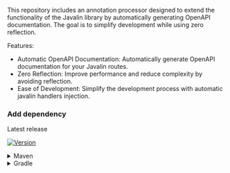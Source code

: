 This repository includes an annotation processor designed to extend the functionality of the Javalin library by automatically generating OpenAPI documentation.
The goal is to simplify development while using zero reflection.

Features:
- Automatic OpenAPI Documentation: Automatically generate OpenAPI documentation for your Javalin routes.
- Zero Reflection: Improve performance and reduce complexity by avoiding reflection.
- Ease of Development: Simplify the development process with automatic javalin handlers injection.

### Add dependency

Latest release

[![Version](https://img.shields.io/github/v/release/qlsolutions/JavalinFly?style=flat-square)](https://github.com/qlsolutions/JavalinFly/releases/latest)

<details>
    <summary>Maven</summary>

Make sure you include the <a href="https://jitpack.io/">repository</a> as well.

- Dependency
   ```xml
    <dependency>
        <groupId>com.github.qlsolutions.JavalinFly</groupId>
        <artifactId>javalinfly-core</artifactId>
        <version>0.1.8b9</version>
    </dependency>       
   ```

- Annotation processor
   ```xml
    <plugin>
        <groupId>org.apache.maven.plugins</groupId>
        <artifactId>maven-compiler-plugin</artifactId>
        <version>3.8.1</version>
        <configuration>
            <annotationProcessorPaths>
                <annotationProcessorPath>
                    <groupId>com.github.qlsolutions.JavalinFly</groupId>
                    <artifactId>javalinfly-core</artifactId>
                    <version>0.1.8b9</version>
                </annotationProcessorPath>
            </annotationProcessorPaths>
        </configuration>
    </plugin>
   ```

- <details>
  <summary>Optionally also the kotlin module</summary>

    ```xml
    <dependency>
        <groupId>com.github.qlsolutions.JavalinFly</groupId>
        <artifactId>javalinfly-kotlin</artifactId>
        <version>0.1.8b9</version>
    </dependency>
    ```

</details>


<details>
    <summary>Gradle</summary>

Make sure you include the <a href="https://jitpack.io/">repository</a> as well.


- Groovy DSL

    - Dependency

    ```groovy
    implementation 'com.github.qlsolutions.JavalinFly:javalinfly-core:0.1.8b9'
    ```

    - Annotation processor

    ```groovy
    annotationProcessor 'com.github.qlsolutions.JavalinFly:javalinfly-core:0.1.8b9'
    ```

    - <details>
        <summary>Optionally also the kotlin module</summary>
      
        ```groovy
        implementation 'com.github.qlsolutions.JavalinFly:javalinfly-kotlin:0.1.8b9'
        ```
      
        </details>



- Kotlin DSL

    - Dependency
    ```groovy
    implementation("com.github.qlsolutions.JavalinFly:javalinfly-core:0.1.8b9")
    ```

    - Annotation processor
    ```groovy
    annotationProcessor("com.github.qlsolutions.JavalinFly:javalinfly-core:0.1.8b9")
    ```

    - <details>
        <summary>Optionally also the kotlin module</summary>

        ```groovy
        implementation("com.github.qlsolutions.JavalinFly:javalinfly-kotlin:0.1.8b9")
        ```

        </details>

    
</details>
